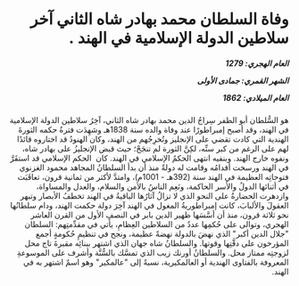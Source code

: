 <h1 dir="rtl">وفاة السلطان محمد بهادر شاه الثاني آخر سلاطين الدولة الإسلامية في الهند .</h1>

<h5 dir="rtl">العام الهجري:  1279

الشهر القمري: جمادى الأولى

العام الميلادي: 1862</h5>

<p dir="rtl">هو السُّلطان أبو الظفر سِراجُ الدين محمد بهادر شاه الثاني، آخِرُ سلاطين الدولة الإسلامية في الهند، وقد أصبح إمبراطورًا عند وفاة والده سنة 1838هـ وشهِدَت فترةُ حكمه الثورةَ الهندية التي كادت تقضي على الإنجليز وتُخرِجُهم من الهند، وكان الهنودُ قد اختاروه قائدًا لهم على الرغم من كبر سنِّه، لكِنَّ الثورة لم تنجَحْ؛ حيث قبض الإنجليزُ على بهادر شاه، ونفوه خارج الهند. وبنفيه انتهى الحكمُ الإسلامي في الهند. كان  الحكم الإسلامي قد استقَرَّ في الهند ورسخت أقدامُه وقامت له دولةٌ منذ أن بدأ السلطانُ المجاهد محمود الغزنوي فتوحاتِه العظيمة في الهند سنة (392هـ - 1001م)، وامتدَّ لأكثر من ثمانية قرون، تعاقَبَت في أثنائها الدولُ والأسر الحاكمة، ونَعِم الناسُ بالأمن والسلام، والعدل والمساواة، وازدهرت الحضارةُ على النحو الذي لا تزالُ آثارُها الباقيةُ في الهند تخطفُ الأبصار وتبهر العقولَ والألبابَ، كانت إمبراطوريةُ المغول في الهند آخِرَ دولة حكمت الهند، ودام سلطانُها نحو ثلاثة قرون، منذ أن أسَّسَها ظهير الدين بابر في النصفِ الأول من القرن العاشر الهجري، وتوالى على حُكمِها عددٌ من السلاطين العِظامِ، يأتي في مقدِّمتِهم: السلطان "جلال الدين أكبر" الذي نهضَ بالدولة نهضةً عظيمة، ونجح في تنظيمِ حُكومةٍ أجمع المؤرخون على دقَّتِها وقوتها. والسلطانُ شاه جهان الذي اشتهر ببنائِه مقبرةَ تاج محل لزوجتِه ممتاز محل. والسلطانُ أورنك زيب الذي تمسَّك بالسُّنَّة وأشرف على الموسوعةِ المعروفة بالفتاوى الهندية أو العالمكيرية، نسبةً إلى "عالمكير" وهو اسمٌ اشتهر به في الهند.</p></br>
